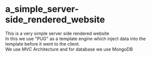 # a_simple_server-side_rendered_website
<p>This is a very simple server side rendered website<br>In this we use "PUG" as a template engine which inject data into the template before it went to the client.<br>
We use MVC Architecture and for database we use MongoDB
</p>
